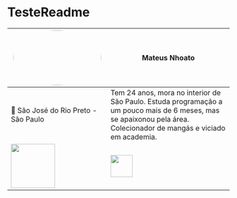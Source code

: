 # TesteReadme


<img src="https://avatars.githubusercontent.com/u/40778373?v=4" style="border-radius: 50%" width="200px" height="124px">| **Mateus Nhoato**
--|--
📍 São José do Rio Preto - São Paulo  | Tem 24 anos, mora no interior de São Paulo. Estuda programação a um pouco mais de 6 meses, mas se apaixonou pela área. Colecionador de mangás e viciado em academia.
<a href="https://github.com/MateusNhoato"><img src="https://logosmarcas.net/wp-content/uploads/2020/12/GitHub-Logo.png" width="100px"></a>| <a href="https://www.linkedin.com/notifications/?filter=all"><img src="https://cdn-icons-png.flaticon.com/512/174/174857.png" width="50px"> </a>
